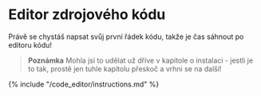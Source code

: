 # Editor zdrojového kódu

Právě se chystáš napsat svůj první řádek kódu, takže je čas sáhnout po editoru kódu!

> **Poznámka** Mohla jsi to udělat už dříve v kapitole o instalaci - jestli je to tak, prostě jen tuhle kapitolu přeskoč a vrhni se na další!

{% include "/code_editor/instructions.md" %}
